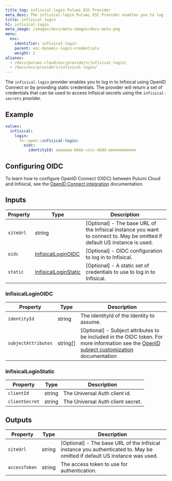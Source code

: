 ```yaml
---
title_tag: infisical-login Pulumi ESC Provider
meta_desc: The infisical-login Pulumi ESC Provider enables you to log in to Infisical using OIDC or static credentials.
title: infisical-login
h1: infisical-login
meta_image: /images/docs/meta-images/docs-meta.png
menu:
  esc:
    identifier: infisical-login
    parent: esc-dynamic-login-credentials
    weight: 2
aliases:
  - /docs/pulumi-cloud/esc/providers/infisical-login/
  - /docs/esc/providers/infisical-login/
---
```


The `infisical-login` provider enables you to log in to Infisical using OpenID Connect or by providing static
credentials. The provider will return a set of credentials that can be used to access Infisical secrets using the
`infisical-secrets` provider.

## Example

```yaml
values:
  infisical:
    login:
      fn::open::infisical-login:
        oidc:
          identityId: aaaaaaa-bbbb-cccc-dddd-eeeeeeeeeeee
```

## Configuring OIDC

To learn how to configure OpenID Connect (OIDC) between Pulumi Cloud and Infisical, see
the [OpenID Connect integration](/docs/esc/environments/configuring-oidc/infisical/) documentation.

## Inputs

| Property  | Type                                          | Description                                                                                                                |
|-----------|-----------------------------------------------|----------------------------------------------------------------------------------------------------------------------------|
| `siteUrl` | string                                        | [Optional] - The base URL of the Infisical instance you want to connect to. May be omitted if default US instance is used. |
| `oidc`    | [InfisicalLoginOIDC](#infisicalloginoidc)     | [Optional] - OIDC configuration to log in to Infisical.                                                                    |
| `static`  | [InfisicalLoginStatic](#infisicalloginstatic) | [Optional] - A static set of credentials to use to log in to Infisical.                                                    |

### InfisicalLoginOIDC

| Property            | Type     | Description                                                                                                                                                                                              |
|---------------------|----------|----------------------------------------------------------------------------------------------------------------------------------------------------------------------------------------------------------|
| `identityId`        | string   | The identityId of the Identity to assume.                                                                                                                                                                |
| `subjectAttributes` | string[] | [Optional] - Subject attributes to be included in the OIDC token. For more information see the [OpenID subject customization](/docs/esc/environments/configuring-oidc/#custom-token-claim) documentation |

### InfisicalLoginStatic

| Property       | Type   | Description                       |
|----------------|--------|-----------------------------------|
| `clientId`     | string | The Universal Auth client id.     |
| `clientSecret` | string | The Universal Auth client secret. |

## Outputs

| Property      | Type   | Description                                                                                                               |
|---------------|--------|---------------------------------------------------------------------------------------------------------------------------|
| `siteUrl`     | string | [Optional] - The base URL of the Infisical instance you authenticated to. May be omitted if default US instance was used. |
| `accessToken` | string | The access token to use for authentication.                                                                               |
